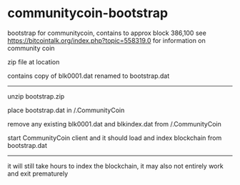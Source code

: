 communitycoin-bootstrap
=======================

bootstrap for communitycoin, contains to approx block 386,100
see
https://bitcointalk.org/index.php?topic=558319.0 for information on community coin

zip file at location

contains 
copy of blk0001.dat renamed to bootstrap.dat

---
unzip bootstrap.zip

place bootstrap.dat in /.CommunityCoin

remove any existing blk0001.dat and blkindex.dat from /.CommunityCoin

start CommunityCoin client and it should load and index blockchain from bootstrap.dat

---
it will still take hours to index the blockchain, it may also not entirely work and exit prematurely

